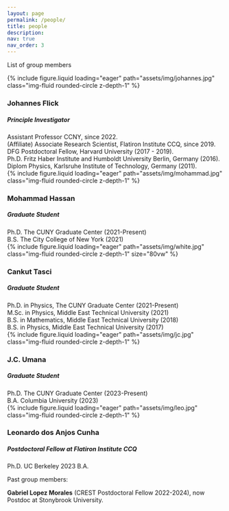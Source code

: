 ```yaml
---
layout: page
permalink: /people/
title: people
description:
nav: true
nav_order: 3
---
```


List of group members

<div class="row">
    <div class="col-sm mt-3 mt-md-0">
        {% include figure.liquid loading="eager" path="assets/img/johannes.jpg" class="img-fluid rounded-circle z-depth-1" %}
    <figcaption class="caption">
    <h3>Johannes Flick</h3>
    <h5>Principle Investigator</h5>
        Assistant Professor CCNY, since 2022.<br/>
        (Affiliate) Associate Research Scientist, Flatiron Institute CCQ, since 2019.<br/>
        DFG Postdoctoral Fellow, Harvard University (2017 - 2019).<br/>
        Ph.D. Fritz Haber Institute and Humboldt University Berlin, Germany (2016).<br/>
        Diplom Physics, Karlsruhe Institute of Technology, Germany (2011).
    </figcaption>
    </div>
    <div class="col-sm mt-3 mt-md-0">
        {% include figure.liquid loading="eager" path="assets/img/mohammad.jpg" class="img-fluid rounded-circle z-depth-1" %}
    <figcaption class="caption">
    <h3>Mohammad Hassan</h3>
    <h5>Graduate Student</h5>
        Ph.D. The CUNY Graduate Center (2021-Present)<br/>
        B.S. The City College of New York (2021)
    </figcaption>
    </div>
    <div class="col-sm mt-3 mt-md-0">
        {% include figure.liquid loading="eager" path="assets/img/white.jpg" class="img-fluid rounded-circle z-depth-1" size="80vw" %}
        <figcaption class="caption">
    <h3>Cankut Tasci</h3>
    <h5>Graduate Student</h5>
        Ph.D. in Physics, The CUNY Graduate Center (2021-Present)<br/>
        M.Sc. in Physics, Middle East Technical University (2021)<br/>
        B.S. in Mathematics, Middle East Technical University (2018)<br/>
        B.S. in Physics, Middle East Technical University (2017)
    </figcaption>
    </div>
</div>

<div class="row">
    <div class="col-sm mt-3 mt-md-0">
        {% include figure.liquid loading="eager" path="assets/img/jc.jpg" class="img-fluid rounded-circle z-depth-1" %}
    <figcaption class="caption">
    <h3>J.C. Umana</h3>
    <h5>Graduate Student</h5>
        Ph.D. The CUNY Graduate Center (2023-Present)<br/>
        B.A. Columbia University (2023)
    </figcaption>
    </div>
    <div class="col-sm mt-3 mt-md-0">
        {% include figure.liquid loading="eager" path="assets/img/leo.jpg" class="img-fluid rounded-circle z-depth-1" %}
    <figcaption class="caption">
    <h3>Leonardo dos Anjos Cunha</h3>
    <h5>Postdoctoral Fellow at Flatiron Institute CCQ</h5>
        Ph.D. UC Berkeley 2023
        B.A.
    </figcaption>
    </div>
    <div class="col-sm mt-3 mt-md-0">
    </div>
</div>

Past group members:

**Gabriel Lopez Morales** (CREST Postdoctoral Fellow 2022-2024), now Postdoc at Stonybrook University.
